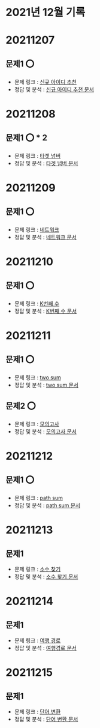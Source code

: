#   2021년 12월 기록

#   20211207

##  문제1 ⭕
-   문제 링크 : [신규 아이디 추천](https://programmers.co.kr/learn/courses/30/lessons/72410)
-   정답 및 분석 : [신규 아이디 추천 문서](../../문제_문서/2021_12_문서/신규_아이디_추천_문서.md)


#   20211208

##  문제1 ⭕ * 2
-   문제 링크 : [타겟 넘버](https://programmers.co.kr/learn/courses/30/lessons/43165)
-   정답 및 분석 : [타겟 넘버 문서](../../문제_문서/2021_12_문서/타겟_넘버.md)


#   20211209

##  문제1 ⭕
-   문제 링크 : [네트워크](https://programmers.co.kr/learn/courses/30/lessons/43162)
-   정답 및 분석 : [네트워크 문서](../../문제_문서/2021_12_문서/네트워크.md)


#   20211210

##  문제1 ⭕
-   문제 링크 : [K번째 수](https://programmers.co.kr/learn/courses/30/lessons/42748)
-   정답 및 분석 : [K번째 수 문서](../../문제_문서/2021_12_문서/K번째수.md)
    

#   20211211

##  문제1 ⭕
-   문제 링크 : [two sum](https://leetcode.com/problems/two-sum/)
-   정답 및 분석 : [two sum 문서](../../문제_문서/2021_12_문서/two_sum.md)

##  문제2 ⭕
-   문제 링크 : [모의고사](https://programmers.co.kr/learn/courses/30/lessons/42840)
-   정답 및 분석 : [모의고사 문서](../../문제_문서/2021_12_문서/모의고사.md)

#   20211212

##  문제1 ⭕
-   문제 링크 : [path sum](https://leetcode.com/problems/path-sum/submissions/)
-   정답 및 분석 : [path sum 문서](../../문제_문서/2021_12_문서/path_sum.md)


#   20211213

##  문제1
-   문제 링크 : [소수 찾기](https://programmers.co.kr/learn/courses/30/lessons/42839)
-   정답 및 분석 : [소수 찾기 문서](../../문제_문서/2021_12_문서/소수_찾기.md)


#   20211214

##  문제1
-   문제 링크 : [여행 경로](https://programmers.co.kr/learn/courses/30/lessons/43164)
-   정답 및 분석 : [여행경로 문서](../../문제_문서/2021_12_문서/여행_경로.md)


#   20211215

##  문제1
-   문제 링크 : [단어 변환](https://programmers.co.kr/learn/courses/30/lessons/43163)
-   정답 및 분석 : [단어 변환 문서](../../문제_문서/2021_12_문서/단어_변환.md)